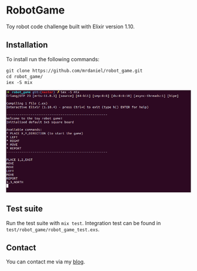 # RobotGame

Toy robot code challenge built with Elixir version 1.10.

## Installation

To install run the following commands:

```
git clone https://github.com/mrdaniel/robot_game.git
cd robot_game/
iex -S mix
```

![screenshot](https://raw.githubusercontent.com/mrdaniel/robot_game/master/console_image.png)

## Test suite

Run the test suite with `mix test`.
Integration test can be found in `test/robot_game/robot_game_test.exs`.

## Contact

You can contact me via my [blog](https://danielwachtel.com/).